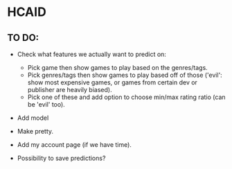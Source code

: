 # HCAID

## TO DO:

- Check what features we actually want to predict on:

  - Pick game then show games to play based on the genres/tags.
  - Pick genres/tags then show games to play based off of those ('evil': show most expensive games, or games from certain dev or publisher are heavily biased).
  - Pick one of these and add option to choose min/max rating ratio (can be 'evil' too).

- Add model
- Make pretty.
- Add my account page (if we have time).
- Possibility to save predictions?
